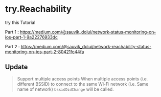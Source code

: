 # try.Reachability

try this Tutorial

Part 1 : https://medium.com/@sauvik_dolui/network-status-monitoring-on-ios-part-1-9a22276933dc

Part 2 : https://medium.com/@sauvik_dolui/network-reachability-status-monitoring-on-ios-part-2-80421fc44fa


## Update

> Support multiple access points
> When multiple access points (i.e. different BSSID) to connect to the same Wi-Fi network (i.e. Same name of network)  `bssidDidChange` will be called.
